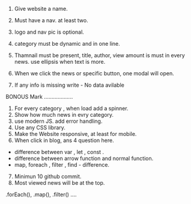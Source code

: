1. Give website a name.
2. Must have a nav. at least two.
3. logo and nav pic is optional.
4. category must be dynamic and in one line.

5. Thamnail must be present, title, author, view amount is must in every news. use ellipsis when text is more.
6. When we click the news or specific button, one modal will open.
7. If any info is missing write - No data avilable



BONOUS Mark
...................
1. For every category , when load add a spinner.
2. Show how much news in evry category.
3. use modern JS. add error handling.
4. Use any CSS library.
5. Make the Website responsive, at least for mobile.
6. When click in blog, ans 4 question here.
* difference between var , let , const .
* difference between arrow function and normal function.
* map, foreach , filter , find - difference.    
7. Minimun 10 github commit.
8. Most viewed news will be at the top.

  

  










.forEach(), .map(), .filter() .... 


